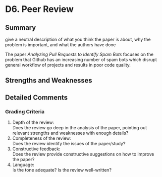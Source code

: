 # D6. Peer Review
## Summary
give a neutral description of what you think the paper is about, why the problem is important, and what the authors have done

The paper *Analyzing Pull Requests to Identify Spam Bots* focuses on the problem that Github has an increasing number of spam bots which disrupt general workflow of projects and results in poor code quality. 
## Strengths and Weaknesses
## Detailed Comments
### Grading Criteria
1. Depth of the review: 
<br/>Does the review go deep in the analysis of the paper, pointing out relevant strengths and weaknesses with enough details?
2. Completeness of the review: 
<br/>Does the review identify the issues of the paper/study? 
3. Constructive feedback: 
<br/>Does the review provide constructive suggestions on how to improve the paper? 
4. Language: 
<br/>Is the tone adequate? Is the review well-written?
